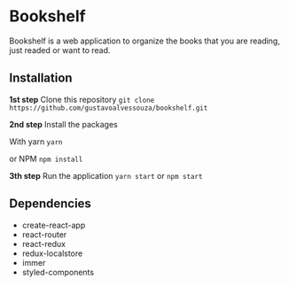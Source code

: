 # Bookshelf

Bookshelf is a web application to organize the books that you are reading, just readed or want to read.


## Installation
**1st step**
Clone this repository
```git clone https://github.com/gustavoalvessouza/bookshelf.git```

**2nd step**
Install the packages

With yarn
```yarn```

or NPM
```npm install```

**3th step**
Run the application
```yarn start``` or ```npm start```

## Dependencies
- create-react-app
- react-router
- react-redux
- redux-localstore
- immer
- styled-components
